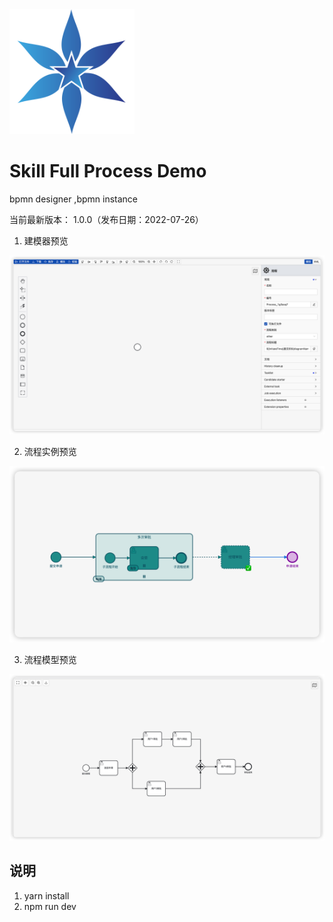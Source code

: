 
<img src="./public/logo.png"  height="200" width="200">

Skill Full Process Demo
===============
bpmn designer ,bpmn instance 

当前最新版本： 1.0.0（发布日期：2022-07-26）

1. 建模器预览

<img src="./public/demo1.png">

2. 流程实例预览

<img src="./public/demo2.png">

3. 流程模型预览

<img src="./public/demo3.png">

说明
-----------------------------------

1. yarn install
2. npm run dev


